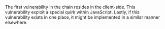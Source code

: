 The first vulnerability in the chain resides in the client-side.
This vulnerability exploit a special quirk within JavaScript.
Lastly, if this vulnerability exists in one place, it might be implemented in a similar manner elsewhere.
